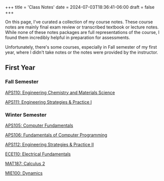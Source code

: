 +++
title = 'Class Notes'
date = 2024-07-03T18:36:41-06:00
draft = false
+++

On this page, I've curated a collection of my course notes. These course notes are mainly final exam review or transcribed textbook or lecture notes. While none of these notes packages are full representations of the course, I found them incredibly helpful in preparation for assessments.

Unfortunately, there's some courses, especially in Fall semester of my first year, where I didn't take notes or the notes were provided by the instructor. 

## First Year
### Fall Semester
[APS110: Engineering Chemistry and Materials Science](/files/aps110.pdf)

[APS111: Engineering Strategies & Practice I]()

### Winter Semester
[APS105: Computer Fundamentals](/files/aps105.pdf)

[APS106: Fundamentals of Computer Programming]()

[APS112: Engineering Strategies & Practice II](/files/aps112.pdf)

[ECE110: Electrical Fundamentals](/files/ece110tb.pdf)

[MAT187: Calculus 2]()

[MIE100: Dynamics]()
